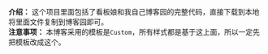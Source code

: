 **介绍：**
这个项目里面包括了看板娘和我自己博客园的完整代码，直接下载到本地将里面文件复制到博客园即可。
<br/>
**注意事项：**
本博客采用的模板是`Custom`，所有样式都是基于这上面，所以一定先把模板改成这个。
